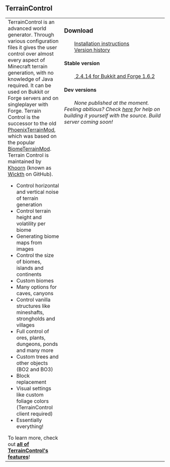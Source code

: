 ## TerrainControl

<table>
<tr valign="top">
<td>
TerrainControl is an advanced world generator. Through various configuration files it gives the user control over almost every aspect of Minecraft terrain generation, with no knowledge of Java required. It can be used on Bukkit or Forge servers and on singleplayer with Forge. Terrain Control is the successor to the old <a href="http://www.minecraftforum.net/topic/313991-phoenixterrainmod/">PhoenixTerrainMod</a>, which was based on the popular <a href="http://www.minecraftforum.net/topic/71565-biomemod/">BiomeTerrainMod</a>. Terrain Control is maintained by <a href="http://dev.bukkit.org/profiles/Khoorn/">Khoorn</a> (known as <a href="/Wickth">Wickth</a> on GitHub).

<ul>
<li>Control horizontal and vertical noise of terrain generation</li>
<li>Control terrain height and volatility per biome</li>
<li>Generating biome maps from images</li>
<li>Control the size of biomes, islands and continents</li>
<li>Custom biomes</li>
<li>Many options for caves, canyons</li>
<li>Control vanilla structures like mineshafts, strongholds and villages</li>
<li>Full control of ores, plants, dungeons, ponds and many more</li>
<li>Custom trees and other objects (BO2 and BO3)</li>
<li>Block replacement</li>
<li>Visual settings like custom foliage colors (TerrainControl client required)</li>
<li>Essentially everything!</li>
</ul>
To learn more, check out <a href="https://github.com/Wickth/TerrainControl/wiki/Features"><strong>all of TerrainControl's features</strong></a>!
</td>
<td width="310">
<h3>Download</h3>
<span>&emsp;&emsp;</span><a href="/Wickth/TerrainControl/wiki/Installation-instructions">Installation instructions</a><br />
<span>&emsp;&emsp;</span><a href="/Wickth/TerrainControl/wiki/Version-history">Version history</a>
<h4>Stable version</h4>
<span>&emsp;&emsp;</span><a href="http://dev.bukkit.org/bukkit-plugins/terrain-control/files/27-terrain-control-v2-4-14/">
2.4.14 for Bukkit and Forge 1.6.2
</a>
<h4>Dev versions</h4>
<span>&emsp;&emsp;</span><em>None published at the moment. Feeling abitious? Check <a href="https://github.com/Wickth/TerrainControl/wiki/Developer-page">here</a> for help on building it yourself with the source. Build server coming soon!</em>
</td>
</tr>
</table>
